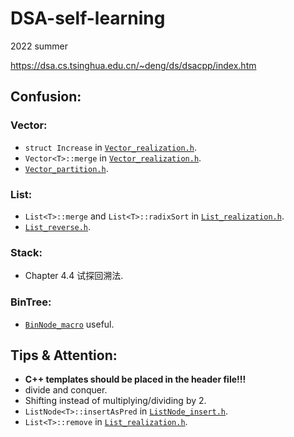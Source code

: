 # DSA-self-learning

2022 summer

https://dsa.cs.tsinghua.edu.cn/~deng/ds/dsacpp/index.htm

## Confusion:

### Vector:

- `struct Increase` in [`Vector_realization.h`](./Vector_realization.h).
- `Vector<T>::merge` in [`Vector_realization.h`](./Vector_realization.h).
- [`Vector_partition.h`](./Vector_partition.h).

### List:

- `List<T>::merge` and `List<T>::radixSort` in [`List_realization.h`](./List_realization.h).
- [`List_reverse.h`](./List_reverse.h).

### Stack:

- Chapter 4.4 试探回溯法.

### BinTree:

- [`BinNode_macro`](./BinNode_macro.h)  useful.

## Tips & Attention:

- **C++ templates should be placed in the header file!!!**
- divide and conquer.
- Shifting instead of multiplying/dividing by 2.
- `ListNode<T>::insertAsPred` in [`ListNode_insert.h`](./ListNode_insert.h).
- `List<T>::remove` in [`List_realization.h`](./List_realization.h).
